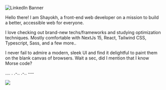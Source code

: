 ![LinkedIn Banner](https://github.com/user-attachments/assets/db42cdaf-77e4-4a8b-b85c-dcf6b126c113)

Hello there! I am Shayokh, a front-end web developer on a mission to build a better, accessible web for everyone.

I love checking out brand-new techs/frameworks and studying optimization techniques. Mostly comfortable with NextJs 15, React, Tailwind CSS, Typescript, Sass, and a few more..

I never fail to admire a modern, sleek UI and find it delightful to paint them on the blank canvas of browsers.
Wait a sec, did I mention that I know Morse code?

.... . .-.. .-.. ---

<div>
  <a href="https://skillicons.dev">
    <img src="https://skillicons.dev/icons?i=nextjs,react,tailwind,ts,redux,py,html,css,sass,js,nodejs,npm,pnpm,vite,windows,vscode,git,github,obsidian,vercel,bootstrap,md,jquery,selenium" />
  </a>
</div>
